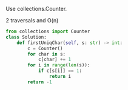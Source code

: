 Use collections.Counter.

2 traversals and O(n)

```python
from collections import Counter
class Solution:
    def firstUniqChar(self, s: str) -> int:
        c = Counter()
        for char in s:
            c[char] += 1
        for i in range(len(s)):
            if c[s[i]] == 1:
                return i
        return -1
```

